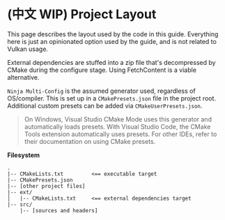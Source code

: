 # (中文 WIP) Project Layout

This page describes the layout used by the code in this guide. Everything here is just an opinionated option used by the guide, and is not related to Vulkan usage.

External dependencies are stuffed into a zip file that's decompressed by CMake during the configure stage. Using FetchContent is a viable alternative.

`Ninja Multi-Config` is the assumed generator used, regardless of OS/compiler. This is set up in a `CMakePresets.json` file in the project root. Additional custom presets can be added via `CMakeUserPresets.json`.

> On Windows, Visual Studio CMake Mode uses this generator and automatically loads presets. With Visual Studio Code, the CMake Tools extension automatically uses presets. For other IDEs, refer to their documentation on using CMake presets.

**Filesystem**

```
.
|-- CMakeLists.txt         <== executable target
|-- CMakePresets.json
|-- [other project files]
|-- ext/
│   |-- CMakeLists.txt     <== external dependencies target
|-- src/
    |-- [sources and headers]
```